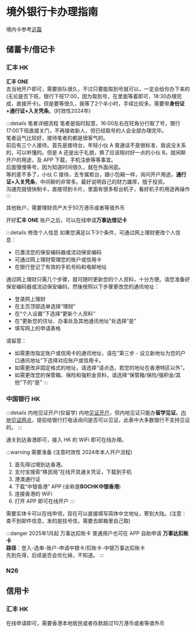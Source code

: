 # 境外银行卡办理指南

境内卡参考[这篇](../daily/card)

## 储蓄卡/借记卡

### 汇丰 HK

**汇丰 ONE**  
去当地开户即可，需要排队很久，不过只要能取到号就可以，一定会给你办下来的(无论是否下班，银行下班17:00，因为取到号，在里面等着即可，18:30办理完成，直接开卡)。但是要等很久，我等了2个半小时，手续比较多。需要带**身份证+通行证+入关凭条**。(时效性2024年)

:::details 笔者详细流程
笔者是临时起意，16:00左右在旺角分行取了号，银行17:00下班直接关门，不再接收新人，但已经取号的人会全部办理完毕。  
笔者运气比较好，接待笔者的都是很客气的。  
前后有三个人接待。首先是接待台，年轻小伙 A 普通话不是很标准，我说没关系的，可以听懂的。但是 A 还是出于礼貌，换了应该相对好一点的小伙 B。就闲聊开户的用途，及 APP 下载，手机注册等等事宜。  
后面慢慢等号，因为知道时间很久，就在外面闲逛。  
等的差不多了，小伙 C 接待，去专属柜台，跟小包厢一样，询问开户用途，**通行证+入关凭条**，中间聊的非常多。最好说明自己的财力雄厚，擅于投资。  
沟通完就很快制卡，直接领到卡片，里面有很多柜台机子，看好机子的用途再操作
:::

其他账户，需要理财资产大于50万港币或者等值外币

开好**汇丰 ONE** 账户之后，可以在线申请**万事达借记卡**

:::details 修改个人信息
如果您满足以下3个条件，可通过网上理财更改个人信息：

- 已激活您的保安编码器或流动保安编码
- 可通过网上理财管理您的账户或信用卡
- 在银行登记了有效的手机号码和电邮地址

通过网上理财只需几个步骤，就可随时更新您的个人资料，十分方便。请您准备好保安编码器或流动保安编码，然後按照以下步骤更改您的通讯地址：

- 登录网上理财
- 在主页顶部选单选择“理财”
- 在“个人设置”下选择“更新个人资料”
- 在“更新您的住址、办事处及其他通讯地址”处选择“是”
- 填写网上的申请表格

请留意：

- 如需更改指定账户或信用卡的通讯地址，请在“第三步 - 设立新地址为您的户口通讯地址”下选择对应账户或信用卡。
- 如需更改非固定格式的地址，请选择“请点选，若您的地址在香港特区以外”。
- 如需更改您的保管箱、保险和强积金资料，请选择“保管箱/保险/强积金/其他”下的“是”
:::

### 中国银行 HK

:::details 内地见证开户(仅留学)
内地[见证开户](https://www.bochk.com/m/sc/crossborder/personal/financialservicehk/account.html)，但内地见证只能办**留学见证**。[内地见证网点](https://www.bochk.com/dam/more/BOC_list_SC.pdf)，提前给银行打电话询问是否可以见证，此表中大多数银行不支持见证的。
:::

通关到达香港即可，接入 HK 的 WiFi 即可在线办理。

:::warning 需要准备 (注意时效性 2024年本人开户流程)
1. 首先得过境到达香港。
2. 支付宝搜索“移民局”在线开具通关凭证，下载到手机
3. 港澳通行证
4. 下载“中银香港” APP (全称是**BOCHK中银香港**)
5. 连接香港的 WiFi
6. 打开 APP 即可在线开户
:::

需要实体卡可以在线申领，现在可以直接填写简体中文地址，寄到大陆。(注意：查不到邮件信息，发的是挂号信，需要去邮箱里自己取)  

:::danger 2025年1月起 万事达扣账卡
普通用户也可在 APP 自助申请 **万事达扣账卡**  
**路径**：登入-选单-账户-申请中银卡/扣账卡-中银万事达扣账卡  
先到先得，后续是否会优化掉，不知道。
:::

### N26

## 信用卡

### 汇丰 HK

在线申请即可，需要香港本地居民或者存款超过10万港币或者等值外币

